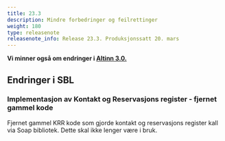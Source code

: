 ```yaml
---
title: 23.3
description: Mindre forbedringer og feilrettinger
weight: 180
type: releasenote
releasenote_info: Release 23.3. Produksjonssatt 20. mars
---
```

**Vi minner også om endringer i [Altinn 3.0.](https://github.com/Altinn/altinn-studio/releases)**

## Endringer i SBL

### Implementasjon av Kontakt og Reservasjons register - fjernet gammel kode

Fjernet gammel KRR kode som gjorde kontakt og reservasjons register kall via Soap bibliotek. Dette skal ikke lenger være i bruk.


